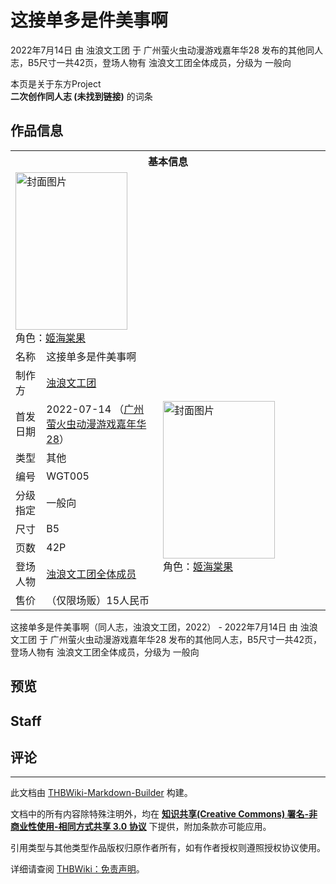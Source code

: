 # 这接单多是件美事啊

<!-- source html: G:\repos\THBWiki-Markdown-Builder\THBWikiMarkdown\Temp\main\c\c1\ns0%3A%E8%BF%99%E6%8E%A5%E5%8D%95%E5%A4%9A%E6%98%AF%E4%BB%B6%E7%BE%8E%E4%BA%8B%E5%95%8A.html -->

2022年7月14日 由 浊浪文工团 于 广州萤火虫动漫游戏嘉年华28 发布的其他同人志，B5尺寸一共42页，登场人物有 浊浪文工团全体成员，分级为 一般向

本页是关于东方Project  
 **二次创作同人志 (未找到链接)** 的词条
## 作品信息

<table><tbody><tr><th colspan="3">基本信息</th></tr><tr><td class="cover-artwork-mobile" colspan="2"><a href="./文件-这接单多是件美事啊封面.png.md" class="image" title="封面图片"><img alt="封面图片" src="https://upload.thwiki.cc/thumb/2/2e/%E8%BF%99%E6%8E%A5%E5%8D%95%E5%A4%9A%E6%98%AF%E4%BB%B6%E7%BE%8E%E4%BA%8B%E5%95%8A%E5%B0%81%E9%9D%A2.png/179px-%E8%BF%99%E6%8E%A5%E5%8D%95%E5%A4%9A%E6%98%AF%E4%BB%B6%E7%BE%8E%E4%BA%8B%E5%95%8A%E5%B0%81%E9%9D%A2.png" decoding="async" loading="lazy" width="179" height="252" srcset="https://upload.thwiki.cc/thumb/2/2e/%E8%BF%99%E6%8E%A5%E5%8D%95%E5%A4%9A%E6%98%AF%E4%BB%B6%E7%BE%8E%E4%BA%8B%E5%95%8A%E5%B0%81%E9%9D%A2.png/269px-%E8%BF%99%E6%8E%A5%E5%8D%95%E5%A4%9A%E6%98%AF%E4%BB%B6%E7%BE%8E%E4%BA%8B%E5%95%8A%E5%B0%81%E9%9D%A2.png 1.5x, https://upload.thwiki.cc/thumb/2/2e/%E8%BF%99%E6%8E%A5%E5%8D%95%E5%A4%9A%E6%98%AF%E4%BB%B6%E7%BE%8E%E4%BA%8B%E5%95%8A%E5%B0%81%E9%9D%A2.png/358px-%E8%BF%99%E6%8E%A5%E5%8D%95%E5%A4%9A%E6%98%AF%E4%BB%B6%E7%BE%8E%E4%BA%8B%E5%95%8A%E5%B0%81%E9%9D%A2.png 2x" data-file-width="2185" data-file-height="3071"></a><div class="cover-char">角色：<a href="./姬海棠果.md" title="姬海棠果">姬海棠果</a></div></td>
</tr><tr><td class="label">名称</td><td colspan="2"> 这接单多是件美事啊 </td></tr><tr><td class="label">制作方</td><td><a href="./浊浪文工团.md" title="浊浪文工团">浊浪文工团</a></td><td class="cover-artwork" rowspan="9" style="min-width:252px;"><a href="./文件-这接单多是件美事啊封面.png.md" class="image" title="封面图片"><img alt="封面图片" src="https://upload.thwiki.cc/thumb/2/2e/%E8%BF%99%E6%8E%A5%E5%8D%95%E5%A4%9A%E6%98%AF%E4%BB%B6%E7%BE%8E%E4%BA%8B%E5%95%8A%E5%B0%81%E9%9D%A2.png/179px-%E8%BF%99%E6%8E%A5%E5%8D%95%E5%A4%9A%E6%98%AF%E4%BB%B6%E7%BE%8E%E4%BA%8B%E5%95%8A%E5%B0%81%E9%9D%A2.png" decoding="async" loading="lazy" width="179" height="252" srcset="https://upload.thwiki.cc/thumb/2/2e/%E8%BF%99%E6%8E%A5%E5%8D%95%E5%A4%9A%E6%98%AF%E4%BB%B6%E7%BE%8E%E4%BA%8B%E5%95%8A%E5%B0%81%E9%9D%A2.png/269px-%E8%BF%99%E6%8E%A5%E5%8D%95%E5%A4%9A%E6%98%AF%E4%BB%B6%E7%BE%8E%E4%BA%8B%E5%95%8A%E5%B0%81%E9%9D%A2.png 1.5x, https://upload.thwiki.cc/thumb/2/2e/%E8%BF%99%E6%8E%A5%E5%8D%95%E5%A4%9A%E6%98%AF%E4%BB%B6%E7%BE%8E%E4%BA%8B%E5%95%8A%E5%B0%81%E9%9D%A2.png/358px-%E8%BF%99%E6%8E%A5%E5%8D%95%E5%A4%9A%E6%98%AF%E4%BB%B6%E7%BE%8E%E4%BA%8B%E5%95%8A%E5%B0%81%E9%9D%A2.png 2x" data-file-width="2185" data-file-height="3071"></a><div class="cover-char">角色：<a href="./姬海棠果.md" title="姬海棠果">姬海棠果</a></div></td>
</tr><tr><td class="label">首发日期</td><td>2022-07-14&#160;（<a href="/展会作品列表?e=%E5%B9%BF%E5%B7%9E%E8%90%A4%E7%81%AB%E8%99%AB%E5%8A%A8%E6%BC%AB%E6%B8%B8%E6%88%8F%E5%98%89%E5%B9%B4%E5%8D%8E%2328">广州萤火虫动漫游戏嘉年华28</a>）</td></tr><tr><td class="label">类型</td><td>其他</td></tr><tr><td class="label">编号</td><td>WGT005</td></tr><tr><td class="label">分级指定</td><td>一般向</td></tr><tr><td class="label">尺寸</td><td>B5</td></tr><tr><td class="label">页数</td><td>42P</td></tr><tr><td class="label">登场人物</td><td><a href="/index.php?title=%E6%B5%8A%E6%B5%AA%E6%96%87%E5%B7%A5%E5%9B%A2%E5%85%A8%E4%BD%93%E6%88%90%E5%91%98&amp;action=edit&amp;redlink=1" class="new" title="浊浪文工团全体成员（页面不存在）">浊浪文工团全体成员</a></td></tr><tr><td class="label">售价</td><td>（仅限场贩）15人民币</td></tr></tbody></table>

这接单多是件美事啊（同人志，浊浪文工团，2022） - 2022年7月14日 由 浊浪文工团 于 广州萤火虫动漫游戏嘉年华28 发布的其他同人志，B5尺寸一共42页，登场人物有 浊浪文工团全体成员，分级为 一般向
## 预览
## Staff
## 评论




---

此文档由 [THBWiki-Markdown-Builder](https://github.com/Delsin-Yu/THBWiki-Markdown-Builder) 构建。

文档中的所有内容除特殊注明外，均在 [**知识共享(Creative Commons) 署名-非商业性使用-相同方式共享 3.0 协议**](https://creativecommons.org/licenses/by-sa/3.0/deed.zh-hans) 下提供，附加条款亦可能应用。

引用类型与其他类型作品版权归原作者所有，如有作者授权则遵照授权协议使用。

详细请查阅 [THBWiki：免责声明](https://thbwiki.cc/THBWiki:%E5%85%8D%E8%B4%A3%E5%A3%B0%E6%98%8E)。

